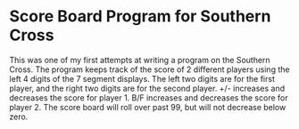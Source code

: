 <h1>Score Board Program for Southern Cross</h1>
This was one of my first attempts at writing a program on the Southern Cross.  
The program keeps track of the score of 2 different players using the left 4 digits of the 7 segment displays.
The left two digits are for the first player, and the right two digits are for the second player.
+/- increases and decreases the score for player 1.
B/F increases and decreases the score for player 2.
The score board will roll over past 99, but will not decrease below zero.
